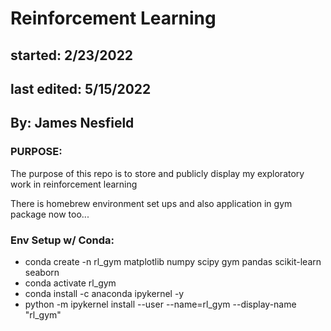 # Reinforcement Learning

## started: 2/23/2022
## last edited: 5/15/2022

## By: James Nesfield

### PURPOSE: 
The purpose of this repo is to store and publicly display my exploratory work in reinforcement learning 

There is homebrew environment set ups and also application in gym package now too...

### Env Setup w/ Conda:
- conda create -n rl_gym matplotlib numpy scipy gym pandas scikit-learn seaborn 
- conda activate rl_gym
- conda install -c anaconda ipykernel -y
- python -m ipykernel install --user --name=rl_gym --display-name "rl_gym"

